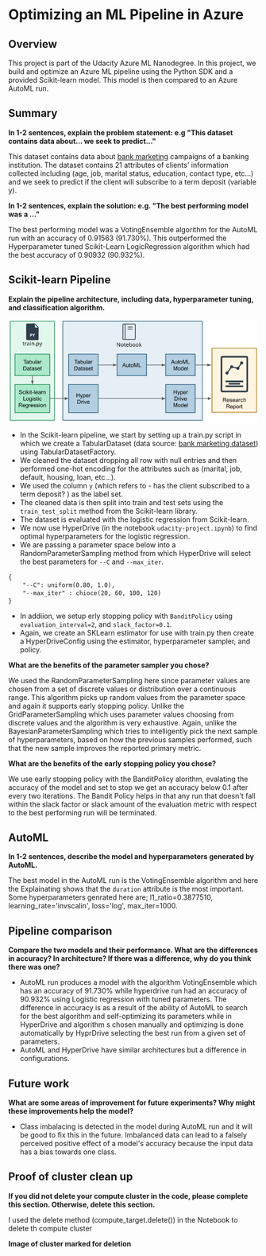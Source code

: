 # Optimizing an ML Pipeline in Azure

## Overview
This project is part of the Udacity Azure ML Nanodegree.
In this project, we build and optimize an Azure ML pipeline using the Python SDK and a provided Scikit-learn model.
This model is then compared to an Azure AutoML run.

## Summary
**In 1-2 sentences, explain the problem statement: e.g "This dataset contains data about... we seek to predict..."**

This dataset contains data about [bank marketing](https://automlsamplenotebookdata.blob.core.windows.net/automl-sample-notebook-data/bankmarketing_train.csv) campaigns of a banking institution. The dataset contains 21 attributes of clients' information collected including (age, job, marital status, education, contact type, etc...) and we seek to predict if the client will subscribe to a term deposit (variable y).

**In 1-2 sentences, explain the solution: e.g. "The best performing model was a ..."**

The best performing model was a VotingEnsemble algorithm for the AutoML run with an accuracy of 0.91563 (91.730%). This outperformed the Hyperparameter tuned Scikit-Learn LogicRegression algorithm which had the best accuracy of 0.90932 (90.932%).


## Scikit-learn Pipeline
**Explain the pipeline architecture, including data, hyperparameter tuning, and classification algorithm.**

![architecture](creating-and-optimizing-an-ml-pipeline.png)

- In the Scikit-learn pipeline, we start by setting up a train.py script in which we create a TabularDataset (data source: [bank marketing dataset](https://automlsamplenotebookdata.blob.core.windows.net/automl-sample-notebook-data/bankmarketing_train.csv)) using TabularDatasetFactory.
- We cleaned the dataset dropping all row with null entries and then performed one-hot encoding for the attributes such as (marital, job, default, housing, loan, etc...). 
- We used the column `y` (which refers to - has the client subscribed to a term deposit? ) as the label set.
- The cleaned data is then split into train and test sets using the `train_test_split` method from the Scikit-learn library.
- The dataset is evaluated with the logistic regression from Scikit-learn.
- We now use HyperDrive (in the notebook `udacity-project.ipynb`) to find optimal hyperparameters for the logistic regression.
-  We are passing a parameter space below into a RandomParameterSampling method from which HyperDrive will select the best parameters for `--C` and `--max_iter`.
``` 
{
    "--C": uniform(0.80, 1.0),
    "--max_iter" : chioce(20, 60, 100, 120)
} 
```  
- In addiion, we setup erly stopping policy with `BanditPolicy` using `evaluation_interval=2`, and `slack_factor=0.1`. 
- Again, we create an SKLearn estimator for use with train.py then create a HyperDriveConfig using the estimator, hyperparameter sampler, and policy.

**What are the benefits of the parameter sampler you chose?**

We used the RandomParameterSampling here since parameter values are chosen from a set of discrete values or distribution over a continuous range. This algorithm picks up random values from the parameter space and again it supports early stopping policy. Unlike the GridParameterSampling which uses parameter values choosing from discrete values and the algorithm is very exhaustive. Again, unlike the BayesianParameterSampling which tries to intelligently pick the next sample of hyperparameters, based on how the previous samples performed, such that the new sample improves the reported primary metric.

**What are the benefits of the early stopping policy you chose?**

We use early stopping policy with the BanditPolicy alorithm, evalating the accuracy of the model and set to stop we get an accuracy below 0.1 after every two iterations. The Bandit Policy helps in that any run that doesn't fall within the slack factor or slack amount of the evaluation metric with respect to the best performing run will be terminated.

## AutoML
**In 1-2 sentences, describe the model and hyperparameters generated by AutoML.**

The best model in the AutoML run is the VotingEnsemble algorithm and here the Explainating shows that the `duration` attribute is the most important. Some hyperparameters genrated here are; l1_ratio=0.3877510, learning_rate='invscalin', loss='log', max_iter=1000.

## Pipeline comparison
**Compare the two models and their performance. What are the differences in accuracy? In architecture? If there was a difference, why do you think there was one?**

- AutoML run produces a model with the algorithm VotingEnsemble which has an accuracy of 91.730% while hyperdrive run had an accuracy of 90.932% using Logistic regression with tuned parameters. The difference in accuracy is as a result of the ability of AutoML to search for the best algorithm and self-optimizing its parameters while in HyperDrive and algorithm s chosen manually and optimizing is done automatically by HyprDrive selecting the best run from a given set of parameters.
- AutoML and HyperDrive have similar architectures but a difference in configurations. 

## Future work
**What are some areas of improvement for future experiments? Why might these improvements help the model?**

- Class imbalacing is detected in the model during AutoML run and it will be good to fix this in the future. Imbalanced data can lead to a falsely perceived positive effect of a model's accuracy because the input data has a bias towards one class.

## Proof of cluster clean up
**If you did not delete your compute cluster in the code, please complete this section. Otherwise, delete this section.**

I used the delete method (compute_target.delete()) in the Notebook to delete th compute cluster

**Image of cluster marked for deletion**
